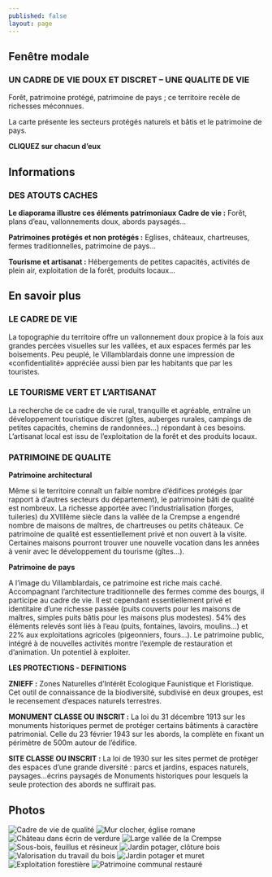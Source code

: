 ```yaml
---
published: false
layout: page
---
```




## Fenêtre modale

### UN CADRE DE VIE DOUX ET DISCRET – UNE QUALITE DE VIE

Forêt, patrimoine protégé, patrimoine de pays ; ce territoire recèle de richesses méconnues.

La carte présente les secteurs protégés naturels et bâtis et le patrimoine de pays.

**CLIQUEZ sur chacun d’eux** 

## Informations

### DES ATOUTS CACHES

**Le diaporama illustre ces éléments patrimoniaux**
**Cadre de vie :**
Forêt, plans d’eau, vallonnements doux, abords paysagés…

**Patrimoines protégés et non protégés :**
Eglises, châteaux, chartreuses, fermes traditionnelles, patrimoine de pays…

**Tourisme et artisanat :**
Hébergements de petites capacités, activités de plein air, exploitation de la forêt, produits locaux…

## En savoir plus

### LE CADRE DE VIE
La topographie du territoire offre un vallonnement doux propice à la fois aux grandes percées visuelles sur les vallées, et aux espaces fermés par les boisements. Peu peuplé, le Villamblardais donne une impression de «confidentialité» appréciée aussi bien par les habitants que par les touristes.

### LE TOURISME VERT ET L’ARTISANAT
La recherche de ce cadre de vie rural, tranquille et agréable, entraîne un développement touristique discret  (gîtes, auberges rurales, campings de petites capacités, chemins de randonnées…) répondant à ces besoins. L’artisanat local est issu de l’exploitation de la forêt et des produits locaux. 

### PATRIMOINE DE QUALITE

**Patrimoine architectural**

Même si le territoire connaît un faible nombre d’édifices protégés (par rapport à d’autres secteurs du département), le patrimoine bâti de qualité est nombreux. La richesse apportée avec l’industrialisation  (forges, tuileries) du XVIIIème siècle dans la vallée de la Crempse a engendré nombre de maisons de maîtres, de chartreuses ou petits châteaux. Ce patrimoine de qualité est  essentiellement privé et non ouvert à la visite. Certaines maisons pourront trouver une nouvelle vocation dans les années à venir avec le développement du tourisme (gîtes…).

**Patrimoine de pays**

A l’image du Villamblardais, ce patrimoine est riche mais caché. Accompagnant l’architecture traditionnelle des fermes comme des bourgs, il participe au cadre de vie.  Il est cependant essentiellement privé et identitaire d’une richesse passée (puits couverts pour les maisons de maîtres, simples puits bâtis pour les maisons plus modestes). 54% des éléments relevés sont liés à l’eau (puits, fontaines, lavoirs, moulins…) et 22% aux exploitations agricoles (pigeonniers, fours…). 
Le patrimoine public, intégré à de nouvelles activités montre l’exemple de restauration et d’animation. Un potentiel à exploiter.

**LES PROTECTIONS - DEFINITIONS**

**ZNIEFF :**
Zones Naturelles d’Intérêt Ecologique Faunistique et Floristique. Cet outil de connaissance de la biodiversité, subdivisé en deux groupes, est le recensement d’espaces naturels terrestres.

**MONUMENT CLASSE OU INSCRIT :**
La loi du 31 décembre 1913 sur les monuments historiques permet de protéger certains bâtiments à caractère patrimonial. Celle du 23 février 1943 sur les abords, la complète en fixant un périmètre de 500m autour de l’édifice.

**SITE CLASSE OU INSCRIT :**
La loi de 1930 sur les sites permet de protéger des espaces d’une grande diversité : parcs et jardins, espaces naturels, paysages…écrins paysagés de Monuments historiques pour lesquels la seule protection des abords ne suffirait pas.




## Photos
![Cadre de vie de qualité ]({{site.baseurl}}/data/images/5/atouts/05_ATOUT_01.jpg)
![Mur clocher, église romane]({{site.baseurl}}/data/images/5/atouts/05_ATOUT_02.jpg)
![Château dans écrin de verdure]({{site.baseurl}}/data/images/5/atouts/05_ATOUT_03.jpg)
![Large vallée de la Crempse]({{site.baseurl}}/data/images/5/atouts/05_ATOUT_04.jpg)
![Sous-bois, feuillus et résineux]({{site.baseurl}}/data/images/5/atouts/05_ATOUT_05.jpg)
![Jardin potager, clôture bois]({{site.baseurl}}/data/images/5/atouts/05_ATOUT_06.jpg)
![Valorisation du travail du bois]({{site.baseurl}}/data/images/5/atouts/05_ATOUT_07.jpg)
![Jardin potager et muret]({{site.baseurl}}/data/images/5/atouts/05_ATOUT_08.jpg)
![Exploitation forestière]({{site.baseurl}}/data/images/5/atouts/05_ATOUT_09.jpg)
![Patrimoine communal restauré]({{site.baseurl}}/data/images/5/atouts/05_ATOUT_10.jpg)



